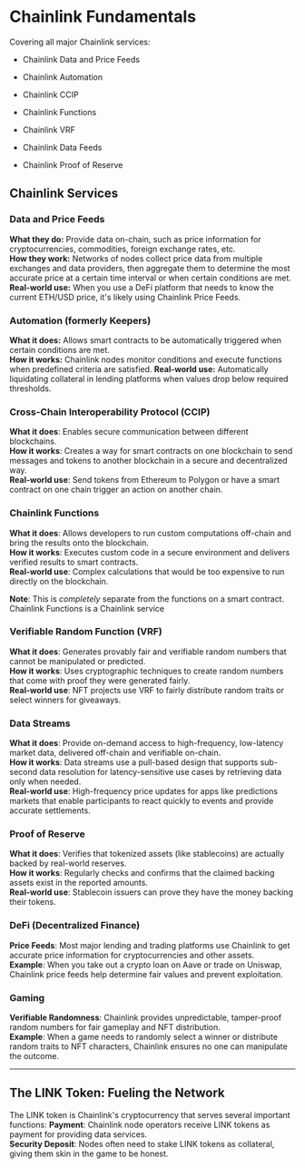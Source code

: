 # Chainlink Fundamentals
Covering all major Chainlink services:

* Chainlink Data and Price Feeds

* Chainlink Automation

* Chainlink CCIP

* Chainlink Functions

* Chainlink VRF

* Chainlink Data Feeds

* Chainlink Proof of Reserve

## Chainlink Services

### Data and Price Feeds
**What they do:** Provide data on-chain, such as price information for cryptocurrencies, commodities, foreign exchange rates, etc.  
**How they work:** Networks of nodes collect price data from multiple exchanges and data providers, then aggregate them to determine the most accurate price at a certain time interval or when certain conditions are met.  
**Real-world use:** When you use a DeFi platform that needs to know the current ETH/USD price, it's likely using Chainlink Price Feeds.

### Automation (formerly Keepers)
**What it does:** Allows smart contracts to be automatically triggered when certain conditions are met.  
**How it works:** Chainlink nodes monitor conditions and execute functions when predefined criteria are satisfied.
**Real-world use:** Automatically liquidating collateral in lending platforms when values drop below required thresholds.

### Cross-Chain Interoperability Protocol (CCIP)
**What it does**: Enables secure communication between different blockchains.  
**How it works**: Creates a way for smart contracts on one blockchain to send messages and tokens to another blockchain in a secure and decentralized way.  
**Real-world use**: Send tokens from Ethereum to Polygon or have a smart contract on one chain trigger an action on another chain.

### Chainlink Functions

**What it does**: Allows developers to run custom computations off-chain and bring the results onto the blockchain.  
**How it works**: Executes custom code in a secure environment and delivers verified results to smart contracts.  
**Real-world use**: Complex calculations that would be too expensive to run directly on the blockchain.

**Note**: This is _completely_ separate from the functions on a smart contract. Chainlink Functions is a Chainlink service

### Verifiable Random Function (VRF)

**What it does**: Generates provably fair and verifiable random numbers that cannot be manipulated or predicted.  
**How it works**: Uses cryptographic techniques to create random numbers that come with proof they were generated fairly.  
**Real-world use**: NFT projects use VRF to fairly distribute random traits or select winners for giveaways.

### Data Streams

**What it does**: Provide on-demand access to high-frequency, low-latency market data, delivered off-chain and verifiable on-chain.  
**How it works**: Data streams use a pull-based design that supports sub-second data resolution for latency-sensitive use cases by retrieving data only when needed.  
**Real-world use**: High-frequency price updates for apps like predictions markets that enable participants to react quickly to events and provide accurate settlements.

### Proof of Reserve

**What it does**: Verifies that tokenized assets (like stablecoins) are actually backed by real-world reserves.  
**How it works**: Regularly checks and confirms that the claimed backing assets exist in the reported amounts.  
**Real-world use**: Stablecoin issuers can prove they have the money backing their tokens.  

### DeFi (Decentralized Finance)

**Price Feeds**: Most major lending and trading platforms use Chainlink to get accurate price information for cryptocurrencies and other assets.  
**Example**: When you take out a crypto loan on Aave or trade on Uniswap, Chainlink price feeds help determine fair values and prevent exploitation.  

### Gaming

**Verifiable Randomness**: Chainlink provides unpredictable, tamper-proof random numbers for fair gameplay and NFT distribution.  
**Example**: When a game needs to randomly select a winner or distribute random traits to NFT characters, Chainlink ensures no one can manipulate the outcome.

---

## The LINK Token: Fueling the Network
The LINK token is Chainlink's cryptocurrency that serves several important functions:
**Payment**: Chainlink node operators receive LINK tokens as payment for providing data services.  
**Security Deposit**: Nodes often need to stake LINK tokens as collateral, giving them skin in the game to be honest.



